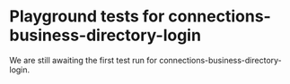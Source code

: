 # Playground tests for connections-business-directory-login
We are still awaiting the first test run for connections-business-directory-login.
